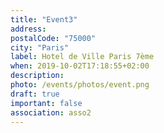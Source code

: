 ```yaml
---
title: "Event3"
address: 
postalCode: "75000"
city: "Paris"
label: Hotel de Ville Paris 7ème
when: 2019-10-02T17:18:55+02:00
description:
photo: /events/photos/event.png
draft: true
important: false
association: asso2
---
```


